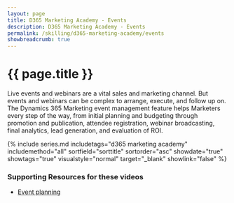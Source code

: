 ```yaml
---
layout: page
title: D365 Marketing Academy - Events
description: D365 Marketing Academy - Events
permalink: /skilling/d365-marketing-academy/events
showbreadcrumb: true
---
```


# {{ page.title }}

Live events and webinars are a vital sales and marketing channel. But events and webinars can be complex to arrange, execute, and follow up on. The Dynamics 365 Marketing event management feature helps Marketers every step of the way, from initial planning and budgeting through promotion and publication, attendee registration, webinar broadcasting, final analytics, lead generation, and evaluation of ROI.

 {% include series.md 
    includetags="d365 marketing academy" includemethod="all" 
    sortfield="sorttitle" sortorder="asc" showdate="true" showtags="true" 
    visualstyle="normal" target="_blank" showlink="false"
%}

### Supporting Resources for these videos
* <a href="https://learn.microsoft.com/en-us/dynamics365/marketing/event-management" target="_blank">Event planning
